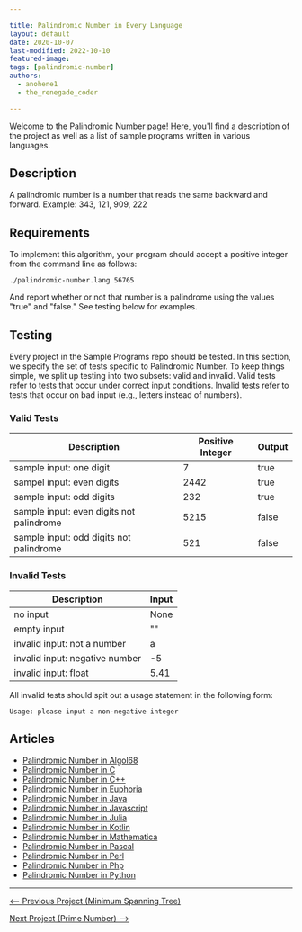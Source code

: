 ```yaml
---

title: Palindromic Number in Every Language
layout: default
date: 2020-10-07
last-modified: 2022-10-10
featured-image: 
tags: [palindromic-number]
authors:
  - anohene1
  - the_renegade_coder

---
```


Welcome to the Palindromic Number page! Here, you'll find a description of the project as well as a list of sample programs written in various languages.

## Description

A palindromic number is a number that reads the same backward and forward.
Example: 343, 121, 909, 222


## Requirements

To implement this algorithm, your program should accept a positive integer
from the command line as follows:

```console
./palindromic-number.lang 56765
```

And report whether or not that number is a palindrome using the values
"true" and "false." See testing below for examples.


## Testing

Every project in the Sample Programs repo should be tested. In this section, we specify the set of tests specific to Palindromic Number. To keep things simple, we split up testing into two subsets: valid and invalid. Valid tests refer to tests that occur under correct input conditions. Invalid tests refer to tests that occur on bad input (e.g., letters instead of numbers).

### Valid Tests

| Description                              | Positive Integer | Output |
| ---------------------------------------- | ---------------- | ------ |
| sample input: one digit                  | 7                | true   |
| sampel input: even digits                | 2442             | true   |
| sample input: odd digits                 | 232              | true   |
| sample input: even digits not palindrome | 5215             | false  |
| sample input: odd digits not palindrome  | 521              | false  |


### Invalid Tests

| Description                    | Input |
| ------------------------------ | ----- |
| no input                       | None  |
| empty input                    | ""    |
| invalid input: not a number    | a     |
| invalid input: negative number | -5    |
| invalid input: float           | 5.41  |

All invalid tests should spit out a usage statement in the following form: 

```
Usage: please input a non-negative integer
```


## Articles

- [Palindromic Number in Algol68](https://sampleprograms.io/projects/palindromic-number/algol68)
- [Palindromic Number in C](https://sampleprograms.io/projects/palindromic-number/c)
- [Palindromic Number in C++](https://sampleprograms.io/projects/palindromic-number/c-plus-plus)
- [Palindromic Number in Euphoria](https://sampleprograms.io/projects/palindromic-number/euphoria)
- [Palindromic Number in Java](https://sampleprograms.io/projects/palindromic-number/java)
- [Palindromic Number in Javascript](https://sampleprograms.io/projects/palindromic-number/javascript)
- [Palindromic Number in Julia](https://sampleprograms.io/projects/palindromic-number/julia)
- [Palindromic Number in Kotlin](https://sampleprograms.io/projects/palindromic-number/kotlin)
- [Palindromic Number in Mathematica](https://sampleprograms.io/projects/palindromic-number/mathematica)
- [Palindromic Number in Pascal](https://sampleprograms.io/projects/palindromic-number/pascal)
- [Palindromic Number in Perl](https://sampleprograms.io/projects/palindromic-number/perl)
- [Palindromic Number in Php](https://sampleprograms.io/projects/palindromic-number/php)
- [Palindromic Number in Python](https://sampleprograms.io/projects/palindromic-number/python)

---

<nav class="project-nav">

<div id="prev" markdown="1">

[<-- Previous Project (Minimum Spanning Tree)](https://sampleprograms.io/projects/minimum-spanning-tree)

</div>

<div id="next" markdown="1">

[Next Project (Prime Number) -->](https://sampleprograms.io/projects/prime-number)

</div>

</nav>